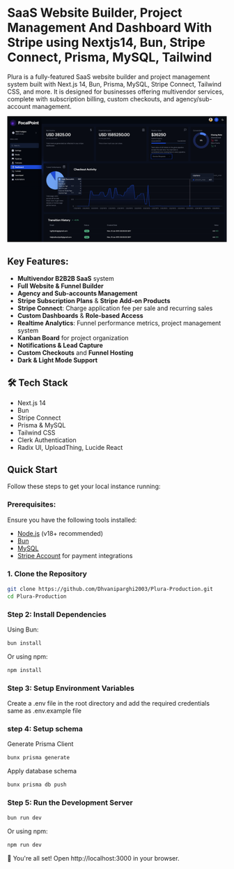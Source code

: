 # SaaS Website Builder, Project Management And Dashboard With Stripe using Nextjs14, Bun, Stripe Connect, Prisma, MySQL, Tailwind

Plura is a fully-featured SaaS website builder and project management system built with Next.js 14, Bun, Prisma, MySQL, Stripe Connect, Tailwind CSS, and more. It is designed for businesses offering multivendor services, complete with subscription billing, custom checkouts, and agency/sub-account management.

![Preview](public/assets/preview.png)

## Key Features:
- **Multivendor B2B2B SaaS** system
- **Full Website & Funnel Builder**
- **Agency and Sub-accounts Management**
- **Stripe Subscription Plans** & **Stripe Add-on Products**
- **Stripe Connect**: Charge application fee per sale and recurring sales
- **Custom Dashboards** & **Role-based Access**
- **Realtime Analytics**: Funnel performance metrics, project management system
- **Kanban Board** for project organization
- **Notifications & Lead Capture**
- **Custom Checkouts** and **Funnel Hosting**
- **Dark & Light Mode Support**

## 🛠 Tech Stack  
- Next.js 14
- Bun
- Stripe Connect
- Prisma & MySQL
- Tailwind CSS
- Clerk Authentication
- Radix UI, UploadThing, Lucide React 


## Quick Start
Follow these steps to get your local instance running:

### Prerequisites:
Ensure you have the following tools installed:
- [Node.js](https://nodejs.org/) (v18+ recommended)
- [Bun](https://bun.sh/)
- [MySQL](https://www.mysql.com/)
- [Stripe Account](https://stripe.com/) for payment integrations

### 1. Clone the Repository
```bash
git clone https://github.com/Dhvaniparghi2003/Plura-Production.git
cd Plura-Production
```

### Step 2: Install Dependencies
Using Bun:
```bash
bun install
```
Or using npm:
```bash
npm install
```

### Step 3: Setup Environment Variables
Create a .env file in the root directory and add the required credentials same as .env.example file

### step 4: Setup schema 
Generate Prisma Client
```bash
bunx prisma generate
```
Apply database schema
```bash
bunx prisma db push
```
### Step 5: Run the Development Server
```bash
bun run dev
```
Or using npm:
```bash
npm run dev
```
🎉 You're all set! Open http://localhost:3000 in your browser.




